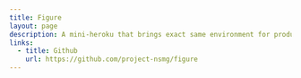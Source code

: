 ```yaml
---
title: Figure
layout: page
description: A mini-heroku that brings exact same environment for production and development.
links:
  - title: Github
    url: https://github.com/project-nsmg/figure
---
```

